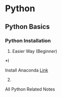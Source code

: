 # Python

## Python Basics

### Python Installation

1. Easier Way (Beginner)

*I

Install Anaconda
[Link](https://www.anaconda.com/)






2. 

All Python Related Notes


